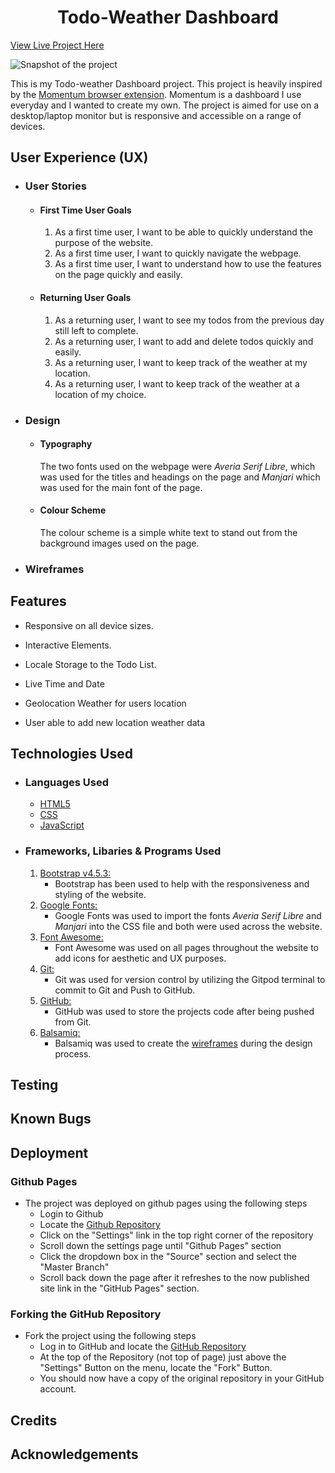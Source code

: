 <h1 align="center">Todo-Weather Dashboard</h1>

[View Live Project Here]()

![Snapshot of the project]()

This is my Todo-weather Dashboard project. This project is heavily inspired by the [Momentum browser extension](https://momentumdash.com/). Momentum is a dashboard I use everyday and I wanted to create my own. The project is aimed for use on a desktop/laptop monitor but is responsive and accessible on a range of devices.

## User Experience (UX)

- ### User Stories

    * #### First Time User Goals
        1. As a first time user, I want to be able to quickly understand the purpose of the website.
        2. As a first time user, I want to quickly navigate the webpage.
        3. As a first time user, I want to understand how to use the features on the page quickly and easily.

    * #### Returning User Goals
        1. As a returning user, I want to see my todos from the previous day still left to complete.
        2. As a returning user, I want to add and delete todos quickly and easily.
        3. As a returning user, I want to keep track of the weather at my location.
        4. As a returning user, I want to keep track of the weather at a location of my choice.

- ### Design
    * #### Typography
        The two fonts used on the webpage were *Averia Serif Libre*, which was used for the titles and headings on the page and *Manjari* which was used for the main font of the page.
    * #### Colour Scheme
        The colour scheme is a simple white text to stand out from the background images used on the page.


- ### Wireframes

## Features

* Responsive on all device sizes.

* Interactive Elements.

* Locale Storage to the Todo List.

* Live Time and Date

* Geolocation Weather for users location

* User able to add new location weather data

## Technologies Used

- ### Languages Used
    * [HTML5](https://en.wikipedia.org/wiki/HTML5)
    * [CSS](https://en.wikipedia.org/wiki/Cascading_Style_Sheets)
    * [JavaScript](https://en.wikipedia.org/wiki/JavaScript)

- ### Frameworks, Libaries & Programs Used
    1. [Bootstrap v4.5.3:](https://getbootstrap.com/)
        * Bootstrap has been used to help with the responsiveness and styling of the website.
    2. [Google Fonts:](https://fonts.google.com/)
        * Google Fonts was used to import the fonts *Averia Serif Libre* and *Manjari* into the CSS file and both were used across the website.
    3. [Font Awesome:](https://fontawesome.com/)
        * Font Awesome was used on all pages throughout the website to add icons for aesthetic and UX purposes.
    4. [Git:](https://git-scm.com/)
        * Git was used for version control by utilizing the Gitpod terminal to commit to Git and Push to GitHub.
    5. [GitHub:](https://github.com/)
        * GitHub was used to store the projects code after being pushed from Git.
    6. [Balsamiq:](https://balsamiq.com/)
        * Balsamiq was used to create the [wireframes](assets/wireframes/personal_portfolio_wireframes.pdf) during the design process.

## Testing

## Known Bugs

## Deployment

### Github Pages
- The project was deployed on github pages using the following steps
    * Login to Github
    * Locate the [Github Repository](https://github.com/DevSteg/personal-portfolio)
    * Click on the "Settings" link in the top right corner of the repository
    * Scroll down the settings page until "Github Pages" section
    * Click the dropdown box in the "Source" section and select the "Master Branch"
    * Scroll back down the page after it refreshes to the now published site link in the "GitHub Pages" section.

### Forking the GitHub Repository
- Fork the project using the following steps
    * Log in to GitHub and locate the [GitHub Repository](https://github.com/DevSteg/personal-portfolio)
    * At the top of the Repository (not top of page) just above the "Settings" Button on the menu, locate the "Fork" Button.
    * You should now have a copy of the original repository in your GitHub account.

## Credits

## Acknowledgements
